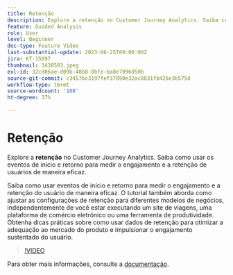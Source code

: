 ```yaml
---
title: Retenção
description: Explore a retenção no Customer Journey Analytics. Saiba como usar os eventos de início e retorno para medir o engajamento e a retenção de usuários de maneira eficaz.
feature: Guided Analysis
role: User
level: Beginner
doc-type: Feature Video
last-substantial-update: 2023-06-25T00:00:00Z
jira: KT-15097
thumbnail: 3430503.jpeg
exl-id: 32cd06ae-d09b-48b8-8bfe-ba8e7096d50b
source-git-commit: c3457bc3197fef37890e32ac8831fb426e3b575d
workflow-type: tm+mt
source-wordcount: '108'
ht-degree: 37%

---
```


# Retenção

Explore a **retenção** no Customer Journey Analytics. Saiba como usar os eventos de início e retorno para medir o engajamento e a retenção de usuários de maneira eficaz.

Saiba como usar eventos de início e retorno para medir o engajamento e a retenção do usuário de maneira eficaz. O tutorial também aborda como ajustar as configurações de retenção para diferentes modelos de negócios, independentemente de você estar executando um site de viagens, uma plataforma de comércio eletrônico ou uma ferramenta de produtividade. Obtenha dicas práticas sobre como usar dados de retenção para otimizar a adequação ao mercado do produto e impulsionar o engajamento sustentado do usuário.

>[!VIDEO](https://video.tv.adobe.com/v/3430503/?learn=on)

Para obter mais informações, consulte a [documentação](https://experienceleague.adobe.com/pt-br/docs/analytics-platform/using/guided-analysis/retention/retention-rates).
